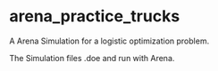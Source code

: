 # arena_practice_trucks
A Arena Simulation for a logistic optimization problem. 

The Simulation files .doe and run with Arena.
